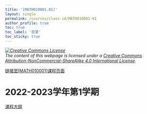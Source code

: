 ```yaml
---
title: '[MATH010001.01]'
layout: single
permalink: /courses/class-id/MATH010001-01
author_profile: true
toc: true
toc_label: '目录'
toc_sticky: true
---
```


<div class='notice--warning'>
	<p><i><a rel='license' href='http://creativecommons.org/licenses/by-nc-sa/4.0/'><img alt='Creative Commons License' style='border-width:0' src='https://i.creativecommons.org/l/by-nc-sa/4.0/88x31.png' /></a><br /> The content of this webpage is licensed under a <a rel='license' href='http://creativecommons.org/licenses/by-nc-sa/4.0/'>Creative Commons Attribution-NonCommercial-ShareAlike 4.0 International License</a>.</i></p>
</div>

<a href='https://fdu-math.github.io/courses/MATH010001'>链接至[MATH010001]课程页面</a>

# 2022-2023学年第1学期
<a href='https://fdu-math.github.io/courses/syllabus/MATH010001.01-2022-2023-1 (Encrypted).pdf'>课程大纲</a>

